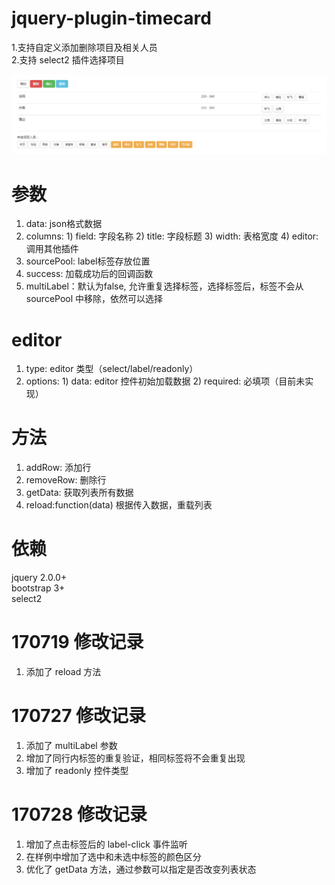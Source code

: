 # jquery-plugin-timecard
1.支持自定义添加删除项目及相关人员<br/>
2.支持 select2 插件选择项目<br/>

![image](https://github.com/bunnkou/jquery-plugin-timecard/blob/master/example_1.png)

# 参数
1. data: json格式数据<br/>
2. columns: 1) field: 字段名称 2) title: 字段标题 3) width: 表格宽度 4) editor: 调用其他插件
3. sourcePool: label标签存放位置
4. success: 加载成功后的回调函数
5. multiLabel：默认为false, 允许重复选择标签，选择标签后，标签不会从 sourcePool 中移除，依然可以选择

# editor
1. type: editor 类型（select/label/readonly）
2. options: 1) data: editor 控件初始加载数据  2) required: 必填项（目前未实现）

# 方法
1. addRow: 添加行
2. removeRow: 删除行
3. getData: 获取列表所有数据
4. reload:function(data) 根据传入数据，重载列表

# 依赖
jquery 2.0.0+<br/>
bootstrap 3+<br/>
select2<br/>

# 170719 修改记录
1. 添加了 reload 方法

# 170727 修改记录
1. 添加了 multiLabel 参数
2. 增加了同行内标签的重复验证，相同标签将不会重复出现
3. 增加了 readonly 控件类型

# 170728 修改记录
1. 增加了点击标签后的 label-click 事件监听
2. 在样例中增加了选中和未选中标签的颜色区分
3. 优化了 getData 方法，通过参数可以指定是否改变列表状态
